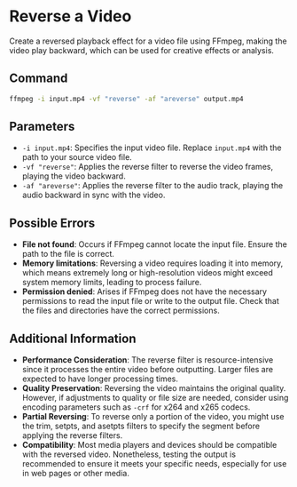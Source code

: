 # Reverse a Video

Create a reversed playback effect for a video file using FFmpeg, making the video play backward, which can be used for creative effects or analysis.

## Command

```bash
ffmpeg -i input.mp4 -vf "reverse" -af "areverse" output.mp4
```

## Parameters

- `-i input.mp4`: Specifies the input video file. Replace `input.mp4` with the path to your source video file.
- `-vf "reverse"`: Applies the reverse filter to reverse the video frames, playing the video backward.
- `-af "areverse"`: Applies the reverse filter to the audio track, playing the audio backward in sync with the video.

## Possible Errors

- **File not found**: Occurs if FFmpeg cannot locate the input file. Ensure the path to the file is correct.
- **Memory limitations**: Reversing a video requires loading it into memory, which means extremely long or high-resolution videos might exceed system memory limits, leading to process failure.
- **Permission denied**: Arises if FFmpeg does not have the necessary permissions to read the input file or write to the output file. Check that the files and directories have the correct permissions.

## Additional Information

- **Performance Consideration**: The reverse filter is resource-intensive since it processes the entire video before outputting. Larger files are expected to have longer processing times.
- **Quality Preservation**: Reversing the video maintains the original quality. However, if adjustments to quality or file size are needed, consider using encoding parameters such as `-crf` for x264 and x265 codecs.
- **Partial Reversing**: To reverse only a portion of the video, you might use the trim, setpts, and asetpts filters to specify the segment before applying the reverse filters.
- **Compatibility**: Most media players and devices should be compatible with the reversed video. Nonetheless, testing the output is recommended to ensure it meets your specific needs, especially for use in web pages or other media.
